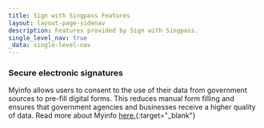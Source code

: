 ```yaml
---
title: Sign with Singpass Features
layout: layout-page-sidenav
description: Features provided by Sign with Singpass.
single_level_nav: true
_data: single-level-nav
---
```


### Secure electronic signatures
Myinfo allows users to consent to the use of their data from government sources to pre-fill digital forms. This reduces manual form filling and ensures that government agencies and businesses receive a higher quality of data. Read more about Myinfo [here.](https://www.developer.tech.gov.sg/products/categories/digital-identity/myinfo/overview.html){:target="_blank"}


